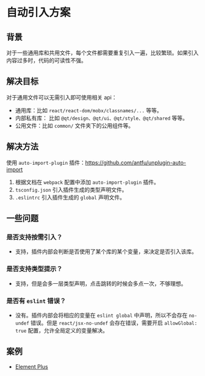 # 自动引入方案

## 背景

对于一些通用库和共用文件，每个文件都需要重复引入一遍，比较繁琐。如果引入内容过多时，代码的可读性不强。

## 解决目标

对于通用文件可以无需引入即可使用相关 api：

- 通用库：比如 `react/react-dom/mobx/classnames/...` 等等。
- 内部私有库： 比如 `@qt/design、@qt/ui、@qt/style、@qt/shared` 等等。
- 公用文件：比如 `common/` 文件夹下的公用组件等。

## 解决方法

使用 `auto-import-plugin` 插件：<https://github.com/antfu/unplugin-auto-import>

  1. 根据文档在 `webpack` 配置中添加 `auto-import-plugin` 插件。
  2. `tsconfig.json` 引入插件生成的类型声明文件。
  3. `.eslintrc` 引入插件生成的 `global` 声明文件。

## 一些问题

### 是否支持按需引入？

- 支持，插件内部会判断是否使用了某个库的某个变量，来决定是否引入该库。

### 是否支持类型提示？

- 支持，但是会多一层类型声明，点击跳转的时候会多点一次，不够理想。

### 是否有 `eslint` 错误？

- 没有。插件内部会将相应的变量在 `eslint global` 中声明，所以不会存在 `no-undef` 错误。但是 `react/jsx-no-undef` 会存在错误，需要开启 `allowGlobal: true` 配置，允许全局定义的变量解决。

## 案例

- [Element Plus](https://element-plus.org/zh-CN/guide/quickstart.html#%E6%8C%89%E9%9C%80%E5%AF%BC%E5%85%A5)
